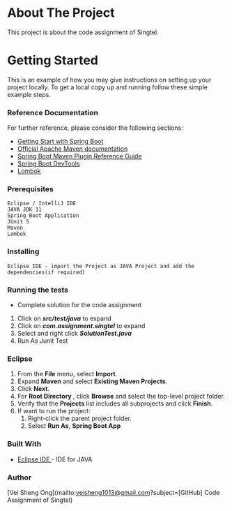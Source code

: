 # About The Project
This project is about the code assignment of Singtel.


# Getting Started

This is an example of how you may give instructions on setting up your project locally. To get a local copy up and running follow these simple example steps.

### Reference Documentation
For further reference, please consider the following sections:
* [Getting Start with Spring Boot](https://docs.spring.io/spring-boot/docs/current/reference/html/getting-started.html)
* [Official Apache Maven documentation](https://maven.apache.org/guides/index.html)
* [Spring Boot Maven Plugin Reference Guide](https://docs.spring.io/spring-boot/docs/2.5.3/maven-plugin/reference/html/)
* [Spring Boot DevTools](https://docs.spring.io/spring-boot/docs/2.5.3/reference/htmlsingle/#using-boot-devtools)
* [Lombok](https://projectlombok.org/)

### Prerequisites
```
Eclipse / IntelliJ IDE
JAVA JDK 11
Spring Boot Application
JUnit 5
Maven
Lombok
```
### Installing
```
Eclipse IDE - import the Project as JAVA Project and add the dependencies(if required) 
```
### Running the tests

* Complete solution for the code assignment
<ol>
	<li>Click on <strong><i>src/test/java</i></strong> to expand</li>
	<li>Click on <strong><i>com.assignment.singtel</i></strong> to expand</li>
	<li>Select and right click <strong><i>SolutionTest.java</i></strong></li>
	<li>Run As Junit Test</li>
</ol>

### Eclipse

<ol>
  <li>From the <strong>File</strong> menu, select <strong>Import</strong>.<br></li>
  <li>Expand <strong>Maven</strong> and select <strong>Existing Maven Projects</strong>.<br></li>
  <li>Click <strong>Next</strong>.</li>
  <li>For <strong>Root Directory </strong>, click <strong>Browse</strong> and select the top-level project folder.<br></li>
  <li>Verify that the <strong>Projects</strong> list includes all subprojects and click <strong>Finish</strong>.</li>
  <li>If want to run the project:
    <ol>
      <li>Right-click the parent project folder.</li>
      <li>Select <strong>Run As</strong>, <strong>Spring Boot App</strong></li>
    </ol>
  </li>
</ol>

### Built With

* [Eclipse IDE ](https://www.eclipse.org/downloads/download.php?file=/oomph/epp/2021-06/R/eclipse-inst-jre-win64.exe) - IDE for JAVA

### Author
[Vei Sheng Ong](mailto:veisheng1013@gmail.com?subject=[GitHub] Code Assignment of Singtel)